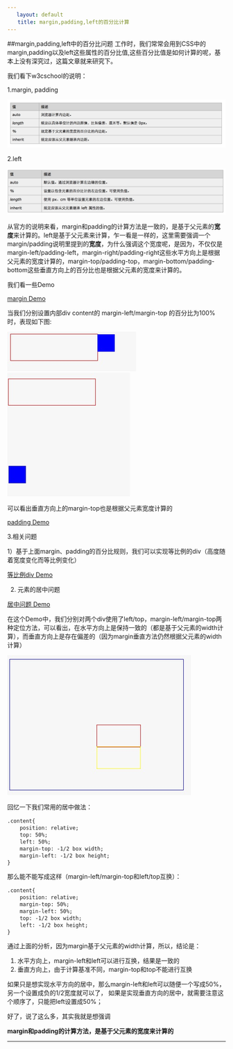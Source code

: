 ```yaml
---
   layout: default
　　title: margin,padding,left的百分比计算
---
```

##margin,padding,left中的百分比问题
工作时，我们常常会用到CSS中的margin,padding以及left这些属性的百分比值,这些百分比值是如何计算的呢，基本上没有深究过，这篇文章就来研究下。

我们看下w3cschool的说明：

1.margin, padding

![margin-top,padding-top](/lib/blog-imgs/20160127-margin-padding.jpg)


2.left

![left](/lib/blog-imgs/20160127-left.jpg)

从官方的说明来看，margin和padding的计算方法是一致的，是基于父元素的**宽度**来计算的。left是基于父元素来计算，乍一看是一样的，这里需要强调一个margin/padding说明里提到的**宽度**，为什么强调这个宽度呢，是因为，不仅仅是margin-left/padding-left，margin-right/padding-right这些水平方向上是根据父元素的宽度计算的，margin-top/padding-top，margin-bottom/padding-bottom这些垂直方向上的百分比也是根据父元素的宽度来计算的。

我们看一些Demo

[margin Demo](http://jsbin.com/payujekozi/edit?html,css,output)

当我们分别设置内部div content的 margin-left/margin-top 的百分比为100%时，表现如下图:

![margin-left](/lib/blog-imgs/20160127-margin-demo.jpg)
![margin-top](/lib/blog-imgs/20160127-margin-demo2.jpg)

可以看出垂直方向上的margin-top也是根据父元素宽度计算的

[padding Demo](http://jsbin.com/megefeleka/edit?html,css,output)

3.相关问题

1）基于上面margin、padding的百分比规则，我们可以实现等比例的div（高度随着宽度变化而等比例变化）

[等比例div Demo](http://jsbin.com/morigexowa/edit?html,css,output)

2) 元素的居中问题

[居中问题 Demo](http://jsbin.com/yiborazifo/edit?html,css,output)

在这个Demo中，我们分别对两个div使用了left/top，margin-left/margin-top两种定位方法，可以看出，在水平方向上是保持一致的（都是基于父元素的width计算），而垂直方向上是存在偏差的（因为margin垂直方法仍然根据父元素的width计算）

![居中](/lib/blog-imgs/20160127-center.jpg)

回忆一下我们常用的居中做法：
<pre><code>.content{
    position: relative;
    top: 50%;
    left: 50%;
    margin-top: -1/2 box width;
    margin-left: -1/2 box height;
}
</code></pre>

那么能不能写成这样（margin-left/margin-top和left/top互换）：
<pre><code>.content{
    position: relative;
    margin-top: 50%;
    margin-left: 50%;
    top: -1/2 box width;
    left: -1/2 box height;
}
</code></pre>

通过上面的分析，因为margin基于父元素的width计算，所以，结论是：

1. 水平方向上，margin-left和left可以进行互换，结果是一致的
2. 垂直方向上，由于计算基准不同，margin-top和top不能进行互换

如果只是想实现水平方向的居中，那么margin-left和left可以随便一个写成50%，另一个设置成负的1/2宽度就可以了，
如果是实现垂直方向的居中，就需要注意这个顺序了，只能把left设置成50%；

好了，说了这么多，其实我就是想强调

**margin和padding的计算方法，是基于父元素的宽度来计算的**



___
